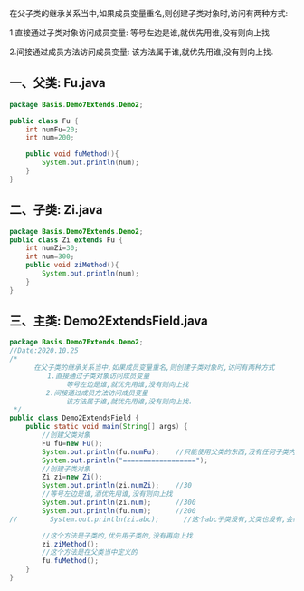 <!-- toc -->

在父子类的继承关系当中,如果成员变量重名,则创建子类对象时,访问有两种方式:

1.直接通过子类对象访问成员变量:  等号左边是谁,就优先用谁,没有则向上找

2.间接通过成员方法访问成员变量:  该方法属于谁,就优先用谁,没有则向上找.

## 一、父类: Fu.java

```java
package Basis.Demo7Extends.Demo2;

public class Fu {
    int numFu=20;
    int num=200;

    public void fuMethod(){
        System.out.println(num);
    }
}
```

## 二、子类: Zi.java

```java
package Basis.Demo7Extends.Demo2;
public class Zi extends Fu {
    int numZi=30;
    int num=300;
    public void ziMethod(){
        System.out.println(num);
    }
}

```

## 三、主类: Demo2ExtendsField.java

```java
package Basis.Demo7Extends.Demo2;
//Date:2020.10.25
/*
      在父子类的继承关系当中,如果成员变量重名,则创建子类对象时,访问有两种方式
      　　1.直接通过子类对象访问成员变量
              等号左边是谁,就优先用谁,没有则向上找
         2.间接通过成员方法访问成员变量
         　　　该方法属于谁,就优先用谁,没有则向上找.
 */
public class Demo2ExtendsField {
    public static void main(String[] args) {
        //创建父类对象
        Fu fu=new Fu();
        System.out.println(fu.numFu);    //只能使用父类的东西,没有任何子类内容,20
        System.out.println("==================");
        //创建子类对象
        Zi zi=new Zi();
        System.out.println(zi.numZi);    //30
        //等号左边是谁,酒优先用谁,没有则向上找
        System.out.println(zi.num);      //300
        System.out.println(fu.num);      //200
//        System.out.println(zi.abc);      //这个abc子类没有,父类也没有,会编译报错

        //这个方法是子类的,优先用子类的,没有再向上找
        zi.ziMethod();
        //这个方法是在父类当中定义的
        fu.fuMethod();
    }
}
```

